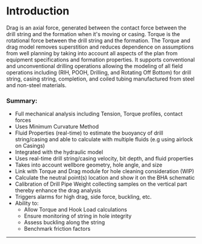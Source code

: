 # Introduction

Drag is an axial force, generated between the contact force between the drill string and the formation when it's moving or casing. Torque is the rotational force between the drill string and the formation. The Torque and drag model removes superstition and reduces dependence on assumptions from well planning by taking into account all aspects of the plan from equipment specifications and formation properties. It supports conventional and unconventional drilling operations allowing the modeling of all field operations including (RIH, POOH, Drilling, and Rotating Off Bottom) for drill string, casing string, completion, and coiled tubing manufactured from steel and non-steel materials.&#x20;

### Summary:

* Full mechanical analysis including Tension, Torque profiles, contact forces
* Uses Minimum Curvature Method
* Fluid Properties (real-time) to estimate the buoyancy of drill string/casing and able to calculate with multiple fluids (e.g using airlock on Casings)
* Integrated with the hydraulic model
* Uses real-time drill string/casing velocity, bit depth, and fluid properties
* Takes into account wellbore geometry, hole angle, and size
* Link with Torque and Drag module for hole cleaning consideration (WIP)
* Calculate the neutral point(s) location and show it on the BHA schematic
* Calibration of Drill Pipe Weight collecting samples on the vertical part thereby enhance the drag analysis
* Triggers alarms for high drag, side force, buckling, etc.&#x20;
* Ability to:
  * Allow Torque and Hook Load calculations
  * Ensure monitoring of string in hole integrity
  * Assess buckling along the string
  * Benchmark friction factors

****
